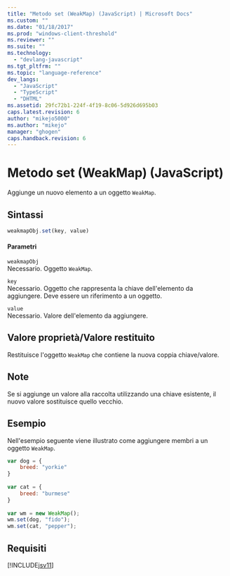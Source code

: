```yaml
---
title: "Metodo set (WeakMap) (JavaScript) | Microsoft Docs"
ms.custom: ""
ms.date: "01/18/2017"
ms.prod: "windows-client-threshold"
ms.reviewer: ""
ms.suite: ""
ms.technology: 
  - "devlang-javascript"
ms.tgt_pltfrm: ""
ms.topic: "language-reference"
dev_langs: 
  - "JavaScript"
  - "TypeScript"
  - "DHTML"
ms.assetid: 29fc72b1-224f-4f19-8c06-5d926d695b03
caps.latest.revision: 6
author: "mikejo5000"
ms.author: "mikejo"
manager: "ghogen"
caps.handback.revision: 6
---
```

# Metodo set (WeakMap) (JavaScript)
Aggiunge un nuovo elemento a un oggetto `WeakMap`.  
  
## Sintassi  
  
```javascript  
weakmapObj.set(key, value)  
```  
  
#### Parametri  
 `weakmapObj`  
 Necessario.  Oggetto `WeakMap`.  
  
 `key`  
 Necessario.  Oggetto che rappresenta la chiave dell'elemento da aggiungere.  Deve essere un riferimento a un oggetto.  
  
 `value`  
 Necessario.  Valore dell'elemento da aggiungere.  
  
## Valore proprietà\/Valore restituito  
 Restituisce l'oggetto `WeakMap` che contiene la nuova coppia chiave\/valore.  
  
## Note  
 Se si aggiunge un valore alla raccolta utilizzando una chiave esistente, il nuovo valore sostituisce quello vecchio.  
  
## Esempio  
 Nell'esempio seguente viene illustrato come aggiungere membri a un oggetto `WeakMap`.  
  
```javascript  
var dog = {  
    breed: "yorkie"  
}  
  
var cat = {  
    breed: "burmese"  
}  
  
var wm = new WeakMap();  
wm.set(dog, "fido");  
wm.set(cat, "pepper");  
```  
  
## Requisiti  
 [!INCLUDE[jsv11](../../javascript/reference/includes/jsv11-md.md)]